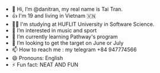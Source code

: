 - 👋 Hi, I’m @danitran, my real name is Tai Tran.
- 👍 I'm 19 and living in Vietnam 🇻🇳 
- 👨‍🎓 I'm studying at HUFLIT University in Software Science.
- 👀 I’m interested in music and sport
- 🌱 I’m currently learning Pathway's program
- 💞️ I’m looking to get the target on June or July 
- 📫 How to reach me : my telegram +84 947774566 
- 😄 Pronouns: English
- ⚡ Fun fact: NEAT AND FUN

<!---
danitran/danitran is a ✨ special ✨ repository because its `README.md` (this file) appears on your GitHub profile.
You can click the Preview link to take a look at your changes.
--->
